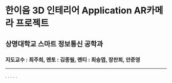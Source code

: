 # 한이음 3D 인테리어 Application AR카메라 프로젝트
## 상명대학교 스마트 정보통신 공학과
### 지도교수 : 최주희, 멘토 : 김종필, 멘티 : 최승엽, 장찬희, 안준영
------------
 .
 .
 .
 .
 .
 
